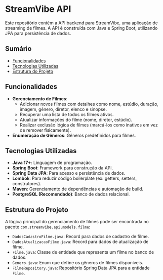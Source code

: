 # StreamVibe API

Este repositório contém a API backend para StreamVibe, uma aplicação de streaming de filmes. A API é construída com Java e Spring Boot, utilizando JPA para persistência de dados.

## Sumário

- [Funcionalidades](#funcionalidades)
- [Tecnologias Utilizadas](#tecnologias-utilizadas)
- [Estrutura do Projeto](#estrutura-do-projeto)

## Funcionalidades

- **Gerenciamento de Filmes**:
    - Adicionar novos filmes com detalhes como nome, estúdio, duração, imagem, gênero, diretor, elenco e sinopse.
    - Recuperar uma lista de todos os filmes ativos.
    - Atualizar informações do filme (nome, diretor, estúdio).
    - Realizar exclusão lógica de filmes (marcá-los como inativos em vez de remover fisicamente).
- **Enumeração de Gêneros**: Gêneros predefinidos para filmes.

## Tecnologias Utilizadas

- **Java 17+**: Linguagem de programação.
- **Spring Boot**: Framework para construção da API.
- **Spring Data JPA**: Para acesso e persistência de dados.
- **Lombok**: Para reduzir código boilerplate (ex: getters, setters, construtores).
- **Maven**: Gerenciamento de dependências e automação de build.
- **PostgreSQL (Recomendado)**: Banco de dados relacional.

## Estrutura do Projeto

A lógica principal do gerenciamento de filmes pode ser encontrada no pacote `com.streamvibe.api.models.filme`:

- `DadosCadastroFilme.java`: Record para dados de cadastro de filme.
- `DadosAtualizacaoFilme.java`: Record para dados de atualização de filme.
- `Filme.java`: Classe de entidade que representa um filme no banco de dados.
- `Genero.java`: Enum que define os gêneros de filmes disponíveis.
- `FilmeRepository.java`: Repositório Spring Data JPA para a entidade `Filme`.

